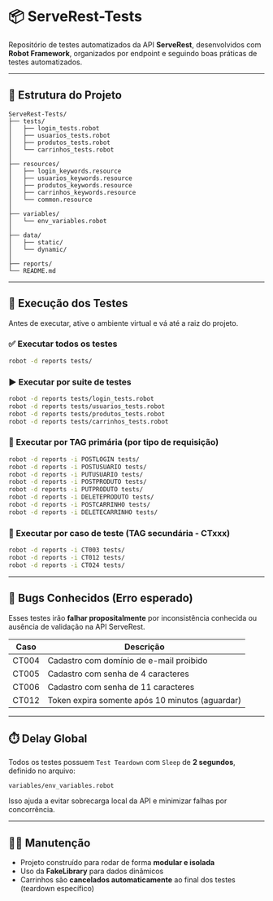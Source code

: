 # 📦 ServeRest-Tests

Repositório de testes automatizados da API **ServeRest**, desenvolvidos com **Robot Framework**, organizados por endpoint e seguindo boas práticas de testes automatizados.

---

## 📁 Estrutura do Projeto

```
ServeRest-Tests/
├── tests/
│   ├── login_tests.robot
│   ├── usuarios_tests.robot
│   ├── produtos_tests.robot
│   └── carrinhos_tests.robot
│
├── resources/
│   ├── login_keywords.resource
│   ├── usuarios_keywords.resource
│   ├── produtos_keywords.resource
│   ├── carrinhos_keywords.resource
│   └── common.resource
│
├── variables/
│   └── env_variables.robot
│
├── data/
│   ├── static/
│   └── dynamic/
│
├── reports/
└── README.md
```

---

## 🧪 Execução dos Testes

Antes de executar, ative o ambiente virtual e vá até a raiz do projeto.

### ✅ Executar todos os testes
```bash
robot -d reports tests/
```

### ▶️ Executar por suite de testes
```bash
robot -d reports tests/login_tests.robot
robot -d reports tests/usuarios_tests.robot
robot -d reports tests/produtos_tests.robot
robot -d reports tests/carrinhos_tests.robot
```

### 🔖 Executar por TAG primária (por tipo de requisição)
```bash
robot -d reports -i POSTLOGIN tests/
robot -d reports -i POSTUSUARIO tests/
robot -d reports -i PUTUSUARIO tests/
robot -d reports -i POSTPRODUTO tests/
robot -d reports -i PUTPRODUTO tests/
robot -d reports -i DELETEPRODUTO tests/
robot -d reports -i POSTCARRINHO tests/
robot -d reports -i DELETECARRINHO tests/
```

### 🧪 Executar por caso de teste (TAG secundária - CTxxx)
```bash
robot -d reports -i CT003 tests/
robot -d reports -i CT012 tests/
robot -d reports -i CT024 tests/
```

---

## 🐞 Bugs Conhecidos (Erro esperado)

Esses testes irão **falhar propositalmente** por inconsistência conhecida ou ausência de validação na API ServeRest.

| Caso   | Descrição                                        |
|--------|--------------------------------------------------|
| CT004  | Cadastro com domínio de e-mail proibido          |
| CT005  | Cadastro com senha de 4 caracteres               |
| CT006  | Cadastro com senha de 11 caracteres              |
| CT012  | Token expira somente após 10 minutos (aguardar)  |

---

## ⏱️ Delay Global

Todos os testes possuem `Test Teardown` com `Sleep` de **2 segundos**, definido no arquivo:
```
variables/env_variables.robot
```

Isso ajuda a evitar sobrecarga local da API e minimizar falhas por concorrência.

---

## 👷‍♂️ Manutenção

- Projeto construído para rodar de forma **modular e isolada**
- Uso da **FakeLibrary** para dados dinâmicos
- Carrinhos são **cancelados automaticamente** ao final dos testes (teardown específico)